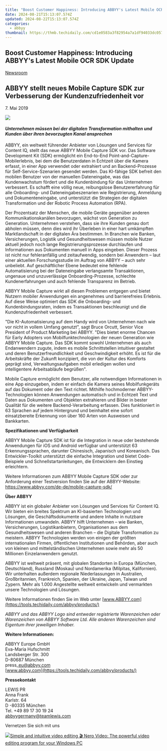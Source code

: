 ```yaml
---
title: "Boost Customer Happiness: Introducing ABBYY's Latest Mobile OCR SDK Update"
date: 2024-08-21T15:13:07.574Z
updated: 2024-08-22T15:13:07.574Z
categories:
  - abbyy
thumbnail: https://thmb.techidaily.com/cd1e0583a3f82954a7a1df94033dc0576cc47353ebb15c30e049205c45a363ba.jpg
---
```


## Boost Customer Happiness: Introducing ABBYY's Latest Mobile OCR SDK Update

[Newsroom](https://tools.techidaily.com/abbyy/products/)

## ABBYY stellt neues Mobile Capture SDK zur Verbesserung der Kundenzufriedenheit vor

7\. Mai 2019

![](https://content.abbyy.com/-/media/project/abbyy/abbyy/branchtemplates/shutterstock_1272462163_1296-x-729.jpg?h=729&iar=0&w=1296)

#### _Unternehmen müssen bei der digitalen Transformation mithalten und Kunden über ihren bevorzugten Kanal ansprechen_

ABBYY, ein weltweit führender Anbieter von Lösungen und Services für Content IQ, stellt das neue ABBYY Mobile Capture SDK vor. Das Software Development Kit (SDK) ermöglicht ein End-to-End Point-and-Capture-Mobilerlebnis, bei dem die Benutzerdaten in Echtzeit über die Kamera erfasst, in einer App verwendet oder extrahiert und an Backend-Prozesse für Self-Service-Szenarien gesendet werden. Das KI-fähige SDK befreit den mobilen Benutzer von der manuellen Dateneingabe, was das Kundenwachstum fördert und die Kundenbindung für das Unternehmen verbessert. Es schafft eine völlig neue, reibungslose Benutzererfahrung für alle Onboarding- und Dateneingabeszenarien wie Registrierung, Anmeldung und Dokumenteneingabe, und unterstützt die Strategien der digitalen Transformation und der Robotic Process Automation (RPA).

Der Prozentsatz der Menschen, die mobile Geräte gegenüber anderen Kommunikationskanälen bevorzugen, wächst von Generation zu Generation. Unternehmen verstehen, dass sie ihre Kunden genau dort abholen müssen, denn dies wird ihr Überleben in einer hart umkämpften Marktlandschaft in der digitalen Ära bestimmen. In Branchen wie Banken, Versicherungen, Logistik und Gesundheitswesen müssen mobile Nutzer aktuell jedoch noch lange Registrierungsprozesse durchlaufen und Informationen aus Dokumenten manuell in Apps eingeben. Dieser Prozess ist nicht nur fehleranfällig und zeitaufwendig, sondern bei Anwendern – laut einer aktuellen Forschungsstudie im Auftrag von ABBYY – auch sehr unbeliebt. Auf geschäftlicher Ebene bedeutet eine fehlende Automatisierung bei der Dateneingabe verlangsamte Transaktionen, ungenaue und unzuverlässige Onboarding-Prozesse, schlechte Kundenerfahrungen und auch fehlende Transparenz im Betrieb.

ABBYY Mobile Capture wirkt all diesen Problemen entgegen und bietet Nutzern mobiler Anwendungen ein angenehmes und barrierefreies Erlebnis. Auf diese Weise optimiert das SDK die Onboarding- und Kundenbindungsraten, indem es Transaktionen beschleunigt und die Kundenzufriedenheit verbessert.

"Die KI-Automatisierung auf dem Handy wird von Unternehmen nach wie vor nicht in vollem Umfang genutzt", sagt Bruce Orcutt, Senior Vice President of Product Marketing bei ABBYY. "Dies bietet enorme Chancen für Early Adopters von Mobilfunktechnologien der neuen Generation wie ABBYY Mobile Capture. Das SDK kommt sowohl Unternehmen als auch Endanwendern zugute, indem es mobile Schnittstellen intuitiver gestaltet und deren Benutzerfreundlichkeit und Geschwindigkeit erhöht. Es ist für die Arbeitskräfte der Zukunft konzipiert, die von der Kultur des Komforts geprägt sind, Verwaltungsaufgaben mobil erledigen wollen und intelligentere Arbeitsabläufe begrüßen".

Mobile Capture ermöglicht dem Benutzer, alle notwendigen Informationen in eine App einzugeben, indem er einfach die Kamera seines Mobilfunkgeräts auf das Dokument oder den Text richtet. Mithilfe hochmoderner ABBYY-Technologien können Anwendungen automatisch und in Echtzeit Text und Daten aus Dokumenten und Objekten extrahieren und Bilder in bester Qualität für die weitere Backend-Verarbeitung erfassen. Dies funktioniert in 63 Sprachen auf jedem Hintergrund und beinhaltet eine sofort einsatzbereite Erkennung von über 160 Arten von Ausweisen und Bankkarten.

**Spezifikationen und Verfügbarkeit**

ABBYY Mobile Capture SDK ist für die Integration in neue oder bestehende Anwendungen für iOS und Android verfügbar und unterstützt 63 Erkennungssprachen, darunter Chinesisch, Japanisch und Koreanisch. Das Entwickler-Toolkit unterstützt die einfache Integration und bietet Code-Beispiele und Schnellstartanleitungen, die Entwicklern den Einstieg erleichtern.

Weitere Informationen zum ABBYY Mobile Capture SDK oder zur Anforderung einer Testversion finden Sie auf der ABBYY-Website: <https://www.abbyy.com/de-de/mobile-capture-sdk/>

  
**Über ABBYY**

ABBYY ist ein globaler Anbieter von Lösungen und Services für Content IQ. Wir bieten ein breites Spektrum an KI-basierten Technologien und Lösungen, die Geschäftsdokumente und andere Inhalte in nutzbare Informationen umwandeln. ABBYY hilft Unternehmen – wie Banken, Versicherungen, Logistikanbietern, Organisationen aus dem Gesundheitswesen und anderen Branchen – die Digitale Transformation zu meistern. ABBYY Technologien werden von einigen der größten internationalen Firmen, öffentlichen Institutionen und Behörden, aber auch von kleinen und mittelständischen Unternehmen sowie mehr als 50 Millionen Einzelanwendern genutzt.

ABBYY ist weltweit präsent, mit globalen Standorten in Europa (München, Deutschland), Russland (Moskau) und Nordamerika (Milpitas, Kalifornien). Wir unterhalten außerdem regionale Niederlassungen in Australien, Großbritannien, Frankreich, Spanien, der Ukraine, Japan, Taiwan und Zypern. Mehr als 1.000 Angestellte weltweit entwickeln und vermarkten unsere Technologien und Lösungen.

Weitere Informationen finden Sie im Web unter [www.ABBYY.com](https://tools.techidaily.com/abbyy/products/)

_ABBYY und das ABBYY Logo sind entweder registrierte Warenzeichen oder Warenzeichen von ABBYY Software Ltd. Alle anderen Warenzeichen sind Eigentum ihrer jeweiligen Inhaber._

  
**Weitere Informationen:**

ABBYY Europe GmbH  
Eva-Maria Hufschmitt  
Landsberger Str. 300  
D-80687 München  
press\_eu@abbyy.com  
[www.abbyy.com](https://tools.techidaily.com/abbyy/products/)

**Pressekontakt**

LEWIS PR  
Anna Frank  
Karlstr. 64  
D -80335 München  
Tel. +49 89 17 30 19 24  
[abbyygermany@teamlewis.com](https://tools.techidaily.com/abbyy/products/)

Vernetzen Sie sich mit uns

<ins class="adsbygoogle"
     style="display:block"
     data-ad-format="autorelaxed"
     data-ad-client="ca-pub-7571918770474297"
     data-ad-slot="1223367746"></ins>



<ins class="adsbygoogle"
     style="display:block"
     data-ad-client="ca-pub-7571918770474297"
     data-ad-slot="8358498916"
     data-ad-format="auto"
     data-full-width-responsive="true"></ins>

<!-- affiliate ads begin -->
<a href="https://store.nero.com/order/checkout.php?PRODS=42296685&QTY=1&AFFILIATE=108875&CART=1"><img src="http://cdnwww.nero.com/nero-com-wAssets/img/banners/2022/video-pp/ScreenshotSlider/Nero-Video-Advanced-editing.JPG" border="0">Simple and intuitive video editing
🎬 Nero Video:
The powerful video editing program for your Windows PC</a>
<!-- affiliate ads end -->